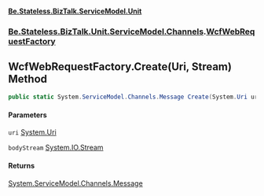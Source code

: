 #### [Be.Stateless.BizTalk.ServiceModel.Unit](README.md 'README')
### [Be.Stateless.BizTalk.Unit.ServiceModel.Channels](Be.Stateless.BizTalk.Unit.ServiceModel.Channels.md 'Be.Stateless.BizTalk.Unit.ServiceModel.Channels').[WcfWebRequestFactory](WcfWebRequestFactory.md 'Be.Stateless.BizTalk.Unit.ServiceModel.Channels.WcfWebRequestFactory')

## WcfWebRequestFactory.Create(Uri, Stream) Method

```csharp
public static System.ServiceModel.Channels.Message Create(System.Uri uri, System.IO.Stream bodyStream);
```
#### Parameters

<a name='Be.Stateless.BizTalk.Unit.ServiceModel.Channels.WcfWebRequestFactory.Create(System.Uri,System.IO.Stream).uri'></a>

`uri` [System.Uri](https://docs.microsoft.com/en-us/dotnet/api/System.Uri 'System.Uri')

<a name='Be.Stateless.BizTalk.Unit.ServiceModel.Channels.WcfWebRequestFactory.Create(System.Uri,System.IO.Stream).bodyStream'></a>

`bodyStream` [System.IO.Stream](https://docs.microsoft.com/en-us/dotnet/api/System.IO.Stream 'System.IO.Stream')

#### Returns
[System.ServiceModel.Channels.Message](https://docs.microsoft.com/en-us/dotnet/api/System.ServiceModel.Channels.Message 'System.ServiceModel.Channels.Message')